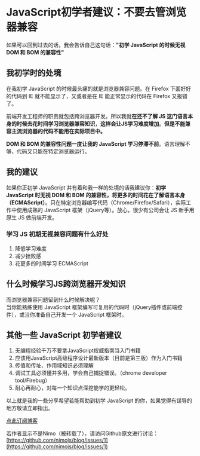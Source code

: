 JavaScript初学者建议：不要去管浏览器兼容
====================================

<!--_PAGEDATA
{
    "title": "JavaScript初学者建议：不要去管浏览器兼容",
    "githubissuesid": 1,
    "createData": "2014-01-01",
    "keywords": "前端开发入门教程,学习javascript,javascript教程,javascript入门",
    "description":"给javascript新手的一些学习建议：初学 JavaScript 的时候无视 DOM 和 BOM 的兼容性"
}
_PAGEDATA-->

如果可以回到过去的话，我会告诉自己这句话：**"初学 JavaScript 的时候无视 DOM 和 BOM 的兼容性"**

我初学时的处境
--------------------
在我初学 JavaScript 的时候最头痛的就是浏览器兼容问题。在 Firefox 下面好好的代码到 IE 就不能显示了，又或者是在 IE 能正常显示的代码在 Firefox 又报错了。

前端开发工程师的职责就包括跨浏览器开发。所以我就**在还不了解 JS 这门语言本身的时候去花时间学习浏览器兼容知识**，**这样会让JS学习难度增加**。**但是不能兼容主流浏览器的代码不能用在实际项目中。**

**DOM 和 BOM 的兼容性问题一度让我的 JavaScript 学习停滞不前**。语言理解不够，代码又只能在特定浏览器运行。

我的建议
------------
如果你正初学 JavaScript 并有着和我一样的处境的话我建议你：**初学 JavaScript 时无视 DOM 和 BOM 的兼容性，将更多的时间花在了解语言本身（ECMAScript）**。只在特定浏览器编写代码（Chrome/Firefox/Safari），实际工作中使用成熟的 JavaScript 框架（jQuery等）。放心，很少有公司会让 JS 新手用原生 JS 做前端开发。

### 学习 JS 初期无视兼容问题有什么好处
1. 降低学习难度
1. 减少挫败感
1. 花更多的时间学习 ECMAScript

什么时候学习JS跨浏览器开发知识
---------------------------------------------

而浏览器兼容问题留到什么时候解决呢？  
当你能熟练使用 JavaScript 框架编写可复用的代码时（jQuery插件或前端控件），或当你准备自己开发一个 JavaScript 框架时。

其他一些 JavaScript 初学者建议
-----------------------------------------
1. 无编程经验千万不要拿JavaScript权威指南当入门书籍
2. 应该用JavaScript高级程序设计最新版本（目前是第三版）作为入门书籍
3. 传值和传址、作用域知识必须理解
4. 调试工具必须懂并多用，学会自己捕捉错误。（chrome developer tool/Firebug）
5. 耐心再耐心，对每一个知识点深挖能学的更轻松。

以上就是我的一些分享希望若能帮助到初学 JavaScript 的你，如果觉得有误导的地方敬请立即指出。

[点此订阅博客](https://github.com/nimojs/blog/issues/15)

若作者显示不是Nimo（被转载了），请访问Github原文进行讨论：[https://github.com/nimojs/blog/issues/1](https://github.com/nimojs/blog/issues/1)